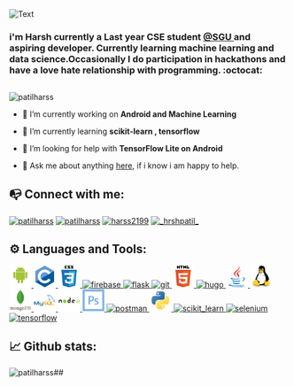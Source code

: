 ##
![Text](https://github.com/patilharss/patilharss/blob/main/new4.gif)
### i'm Harsh currently a Last year CSE student [ @SGU ](http://www.sanjayghodawatuniversity.ac.in/) and aspiring developer. Currently learning machine learning and data science.Occasionally I do participation in hackathons and have a love hate relationship with programming. :octocat:	
## 

<p align="left"> <img src="https://komarev.com/ghpvc/?username=patilharss&label=Profile%20views&color=0e75b6&style=flat-square" alt="patilharss" /> </p>  
  
- 🔭 I’m currently working on **Android and Machine Learning**  
  
- 🌱 I’m currently learning **scikit-learn , tensorflow**  
  
- 🤝 I’m looking for help with **TensorFlow Lite on Android**  
  
- 💬 Ask me about anything [here](https://github.com/patilharss/patilharss/issues/1), if i know i am happy to help.
    
## :mailbox_with_no_mail: Connect with me:
<p align="left">  
<a href="https://linkedin.com/in/patilharss" target="blank"><img align="center" src="https://cdn.worldvectorlogo.com/logos/linkedin-icon.svg" alt="patilharss" height="30" width="40" /></a>  
<a href="https://kaggle.com/patilharss" target="blank"><img align="center" src="https://www.vectorlogo.zone/logos/kaggle/kaggle-ar21.svg" alt="patilharss" height="40" width="80" /></a>  
<a href="https://fb.com/harss2199" target="blank"><img align="center" src="https://cdn.worldvectorlogo.com/logos/facebook-3.svg" alt="harss2199" height="30" width="40" /></a>  
<a href="https://instagram.com/_hrshpatil_" target="blank"><img align="center" src="https://cdn.worldvectorlogo.com/logos/instagram-2-1.svg" alt="_hrshpatil_" height="30" width="40" /></a>  
</p>  
  
## :gear: Languages and Tools:
<p align="left"> <a href="https://developer.android.com" target="_blank"> <img src="https://raw.githubusercontent.com/devicons/devicon/master/icons/android/android-original-wordmark.svg" alt="android" width="40" height="40"/> </a> <a href="https://www.cprogramming.com/" target="_blank"> <img src="https://raw.githubusercontent.com/devicons/devicon/master/icons/c/c-original.svg" alt="c" width="40" height="40"/> </a> <a href="https://www.w3schools.com/css/" target="_blank"> <img src="https://raw.githubusercontent.com/devicons/devicon/master/icons/css3/css3-original-wordmark.svg" alt="css3" width="40" height="40"/> </a> <a href="https://firebase.google.com/" target="_blank"> <img src="https://www.vectorlogo.zone/logos/firebase/firebase-icon.svg" alt="firebase" width="40" height="40"/> </a> <a href="https://flask.palletsprojects.com/" target="_blank"> <img src="https://www.vectorlogo.zone/logos/pocoo_flask/pocoo_flask-icon.svg" alt="flask" width="40" height="40"/> </a> <a href="https://git-scm.com/" target="_blank"> <img src="https://www.vectorlogo.zone/logos/git-scm/git-scm-icon.svg" alt="git" width="40" height="40"/> </a> <a href="https://www.w3.org/html/" target="_blank"> <img src="https://raw.githubusercontent.com/devicons/devicon/master/icons/html5/html5-original-wordmark.svg" alt="html5" width="40" height="40"/> </a> <a href="https://gohugo.io/" target="_blank"> <img src="https://api.iconify.design/logos-hugo.svg" alt="hugo" width="40" height="40"/> </a> <a href="https://www.java.com" target="_blank"> <img src="https://raw.githubusercontent.com/devicons/devicon/master/icons/java/java-original.svg" alt="java" width="40" height="40"/> </a> <a href="https://www.linux.org/" target="_blank"> <img src="https://raw.githubusercontent.com/devicons/devicon/master/icons/linux/linux-original.svg" alt="linux" width="40" height="40"/> </a> <a href="https://www.mongodb.com/" target="_blank"> <img src="https://raw.githubusercontent.com/devicons/devicon/master/icons/mongodb/mongodb-original-wordmark.svg" alt="mongodb" width="40" height="40"/> </a> <a href="https://www.mysql.com/" target="_blank"> <img src="https://raw.githubusercontent.com/devicons/devicon/master/icons/mysql/mysql-original-wordmark.svg" alt="mysql" width="40" height="40"/> </a> <a href="https://nodejs.org" target="_blank"> <img src="https://raw.githubusercontent.com/devicons/devicon/master/icons/nodejs/nodejs-original-wordmark.svg" alt="nodejs" width="40" height="40"/> </a> <a href="https://www.photoshop.com/en" target="_blank"> <img src="https://raw.githubusercontent.com/devicons/devicon/master/icons/photoshop/photoshop-line.svg" alt="photoshop" width="40" height="40"/> </a> <a href="https://postman.com" target="_blank"> <img src="https://www.vectorlogo.zone/logos/getpostman/getpostman-icon.svg" alt="postman" width="40" height="40"/> </a> <a href="https://www.python.org" target="_blank"> <img src="https://raw.githubusercontent.com/devicons/devicon/master/icons/python/python-original.svg" alt="python" width="40" height="40"/> </a> <a href="https://scikit-learn.org/" target="_blank"> <img src="https://upload.wikimedia.org/wikipedia/commons/0/05/Scikit_learn_logo_small.svg" alt="scikit_learn" width="40" height="40"/> </a> <a href="https://www.selenium.dev" target="_blank"> <img src="https://raw.githubusercontent.com/detain/svg-logos/780f25886640cef088af994181646db2f6b1a3f8/svg/selenium-logo.svg" alt="selenium" width="40" height="40"/> </a> <a href="https://www.tensorflow.org" target="_blank"> <img src="https://www.vectorlogo.zone/logos/tensorflow/tensorflow-icon.svg" alt="tensorflow" width="40" height="40"/> </a> </p>  
  
## :chart_with_upwards_trend: Github stats:
<p><img align="left" src="https://github-readme-stats.vercel.app/api/top-langs?username=patilharss&show_icons=true&theme=radical&locale=en&layout=compact" alt="patilharss" /></p>  
##
  
  
